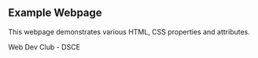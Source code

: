 ## Example Webpage

This webpage demonstrates various HTML, CSS properties and attributes.

Web Dev Club - DSCE